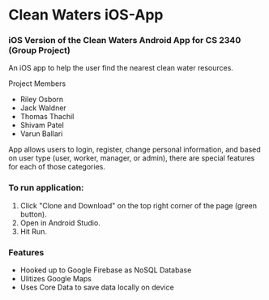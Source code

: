 # Clean Waters iOS-App
### iOS Version of the Clean Waters Android App for CS 2340 (Group Project)

An iOS app to help the user find the nearest clean water resources.

Project Members
- Riley Osborn
- Jack Waldner
- Thomas Thachil
- Shivam Patel
- Varun Ballari

App allows users to login, register, change personal information, and based on user type (user, worker, manager, or admin), there are special features for each of those categories.

### To run application:
1. Click "Clone and Download" on the top right corner of the page (green button).
2. Open in Android Studio.
3. Hit Run.

### Features
- Hooked up to Google Firebase as NoSQL Database
- Ulitizes Google Maps
- Uses Core Data to save data locally on device
